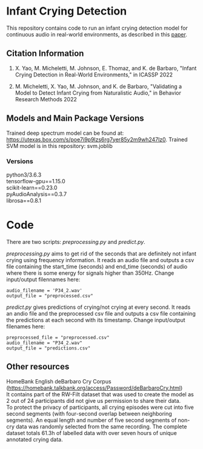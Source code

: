# Infant Crying Detection
This repository contains code to run an infant crying detection model for continuous audio in real-world environments, as described in this [paper](https://arxiv.org/abs/2005.07036).

## Citation Information
1. X. Yao, M. Micheletti, M. Johnson, E. Thomaz, and K. de Barbaro, "Infant Crying Detection in Real-World Environments," in ICASSP 2022 

2. M. Micheletti, X. Yao, M. Johnson, and K. de Barbaro, "Validating a Model to Detect Infant Crying from Naturalistic Audio," in Behavior Research Methods 2022



## Models and Main Package Versions
Trained deep spectrum model can be found at: https://utexas.box.com/s/poe7i9p9lzs6rg7yer85y2m9wh247lz0. 
Trained SVM model is in this repository: svm.joblib  

### Versions
python3/3.6.3  
tensorflow-gpu==1.15.0  
scikit-learn==0.23.0   
pyAudioAnalysis==0.3.7  
librosa==0.8.1  


# Code
There are two scripts: *preprocessing.py* and *predict.py*.

*preprocessing.py* aims to get rid of the seconds that are definitely not infant crying using frequency information. It reads an audio file and outputs a csv file containing the start_time (seconds) and end_time (seconds) of audio where there is some energy for signals higher than 350Hz. Change input/output filennames here:
```
audio_filename = 'P34_2.wav'
output_file = "preprocessed.csv"
```


*predict.py* gives predictions of crying/not crying at every second. It reads an andio file and the preprocessed csv file and outputs a csv file containing the predictions at each second with its timestamp. Change input/output filenames here:

```
preprocessed_file = "preprocessed.csv"
audio_filename = "P34_2.wav"
output_file = "predictions.csv"
```


## Other resources
HomeBank English deBarbaro Cry Corpus (https://homebank.talkbank.org/access/Password/deBarbaroCry.html)  
	It contains part of the RW-Filt dataset that was used to create the model as 2 out of 24 participants did not give us permission to share their data.  
	To protect the privacy of participants, all crying episodes were cut into five second segments (with four-second overlap between neighboring segments). An equal length and number of five second segments of non-cry data was randomly selected from the same recording. The complete dataset totals 61.3h of labelled data with over seven hours of unique annotated crying data. 



